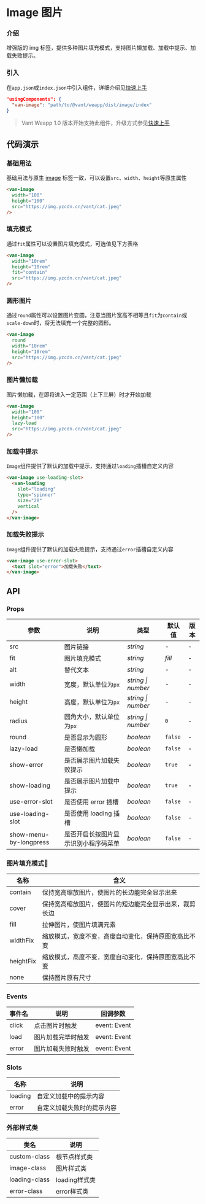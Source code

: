 # Image 图片

### 介绍

增强版的 img 标签，提供多种图片填充模式，支持图片懒加载、加载中提示、加载失败提示。

### 引入

在`app.json`或`index.json`中引入组件，详细介绍见[快速上手](#/quickstart#yin-ru-zu-jian)

```json
"usingComponents": {
  "van-image": "path/to/@vant/weapp/dist/image/index"
}
```

> Vant Weapp 1.0 版本开始支持此组件，升级方式参见[快速上手](#/quickstart)

## 代码演示

### 基础用法

基础用法与原生 [image]((https://developers.weixin.qq.com/miniprogram/dev/component/image.html)) 标签一致，可以设置`src`、`width`、`height`等原生属性

```html
<van-image
  width="100"
  height="100"
  src="https://img.yzcdn.cn/vant/cat.jpeg"
/>
```

### 填充模式

通过`fit`属性可以设置图片填充模式，可选值见下方表格

```html
<van-image
  width="10rem"
  height="10rem"
  fit="contain"
  src="https://img.yzcdn.cn/vant/cat.jpeg"
/>
```

### 圆形图片

通过`round`属性可以设置图片变圆，注意当图片宽高不相等且`fit`为`contain`或`scale-down`时，将无法填充一个完整的圆形。

```html
<van-image
  round
  width="10rem"
  height="10rem"
  src="https://img.yzcdn.cn/vant/cat.jpeg"
/>
```

### 图片懒加载

图片懒加载，在即将进入一定范围（上下三屏）时才开始加载

```html
<van-image
  width="100"
  height="100"
  lazy-load
  src="https://img.yzcdn.cn/vant/cat.jpeg"
/>
```

### 加载中提示

`Image`组件提供了默认的加载中提示，支持通过`loading`插槽自定义内容

```html
<van-image use-loading-slot>
  <van-loading
    slot="loading"
    type="spinner"
    size="20"
    vertical
  />
</van-image>
```

### 加载失败提示

`Image`组件提供了默认的加载失败提示，支持通过`error`插槽自定义内容

```html
<van-image use-error-slot>
  <text slot="error">加载失败</text>
</van-image>
```

## API

### Props

| 参数 | 说明 | 类型 | 默认值 | 版本 |
|------|------|------|------|------|
| src | 图片链接 | *string* | - | - |
| fit | 图片填充模式 | *string* | *fill* | - |
| alt | 替代文本 | *string* | - | - |
| width | 宽度，默认单位为`px` | *string \| number* | - | - |
| height | 高度，默认单位为`px` | *string \| number* | - | - |
| radius | 圆角大小，默认单位为`px` | *string \| number* | `0` | - |
| round | 是否显示为圆形 | *boolean* | `false` | - |
| lazy-load | 是否懒加载 | *boolean* | `false` | - |
| show-error | 是否展示图片加载失败提示 | *boolean* | `true` | - |
| show-loading | 是否展示图片加载中提示 | *boolean* | `true` | - |
| use-error-slot | 是否使用 error 插槽 | *boolean* | `false` | - |
| use-loading-slot | 是否使用 loading 插槽 | *boolean* | `false` | - |
| show-menu-by-longpress | 是否开启长按图片显示识别小程序码菜单 | *boolean* | `false` | - |

### 图片填充模式

| 名称 | 含义 |
|------|------|
| contain | 保持宽高缩放图片，使图片的长边能完全显示出来 |
| cover | 保持宽高缩放图片，使图片的短边能完全显示出来，裁剪长边 |
| fill | 拉伸图片，使图片填满元素 |
| widthFix | 缩放模式，宽度不变，高度自动变化，保持原图宽高比不变 |
| heightFix | 缩放模式，高度不变，宽度自动变化，保持原图宽高比不变 |
| none | 保持图片原有尺寸 |

### Events

| 事件名 | 说明 | 回调参数 |
|------|------|------|
| click | 点击图片时触发 | event: Event |
| load | 图片加载完毕时触发 | event: Event |
| error | 图片加载失败时触发 | event: Event |

### Slots

| 名称 | 说明 |
|------|------|
| loading | 自定义加载中的提示内容 |
| error | 自定义加载失败时的提示内容 |

### 外部样式类

| 类名 | 说明 |
|-----------|-----------|
| custom-class | 根节点样式类 |
| image-class | 图片样式类 |
| loading-class | loading样式类 |
| error-class | error样式类 |
